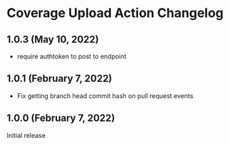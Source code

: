 # Coverage Upload Action Changelog

## 1.0.3 (May 10, 2022)

- require authtoken to post to endpoint

## 1.0.1 (February 7, 2022)

- Fix getting branch head commit hash on pull request events

## 1.0.0 (February 7, 2022)

Initial release
